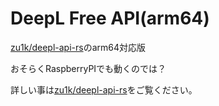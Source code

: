 # DeepL Free API(arm64)

[zu1k/deepl-api-rs](https://github.com/zu1k/deepl-api-rs)のarm64対応版

おそらくRaspberryPIでも動くのでは？

詳しい事は[zu1k/deepl-api-rs](https://github.com/zu1k/deepl-api-rs)をご覧ください。
